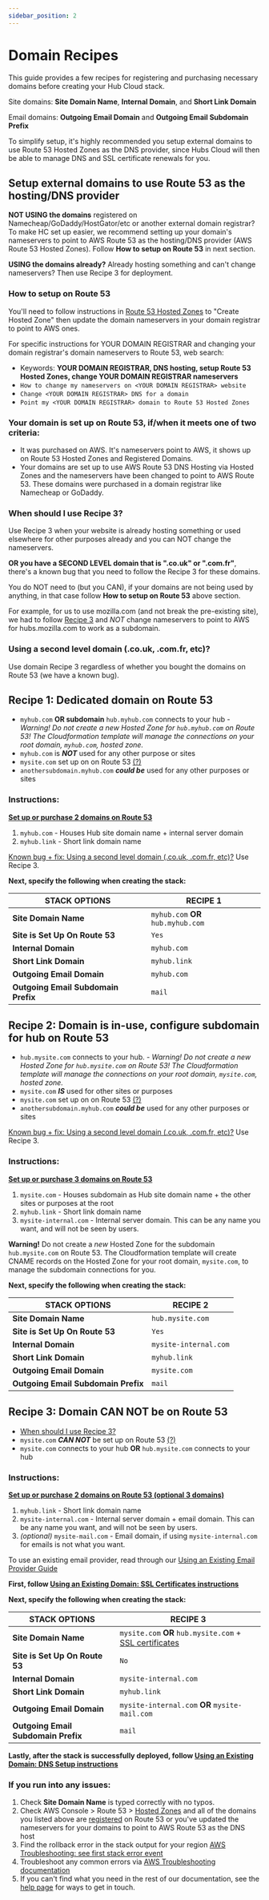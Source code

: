 ```yaml
---
sidebar_position: 2
---
```


# Domain Recipes

This guide provides a few recipes for registering and purchasing necessary domains before creating your Hub Cloud stack.

Site domains: **Site Domain Name**, **Internal Domain**, and **Short Link Domain**

Email domains: **Outgoing Email Domain** and **Outgoing Email Subdomain Prefix**

To simplify setup, it's highly recommended you setup external domains to use Route 53 Hosted Zones as the DNS provider, since Hubs Cloud will then be able to manage DNS and SSL certificate renewals for you.

## Setup external domains to use Route 53 as the hosting/DNS provider

**NOT USING the domains** registered on Namecheap/GoDaddy/HostGator/etc or another external domain registrar? To make HC set up easier, we recommend setting up your domain's nameservers to point to AWS Route 53 as the hosting/DNS provider (AWS Route 53 Hosted Zones). Follow **How to setup on Route 53** in next section.

**USING the domains already?** Already hosting something and can't change nameservers? Then use Recipe 3 for deployment.

### How to setup on Route 53

You'll need to follow instructions in [Route 53 Hosted Zones](https://console.aws.amazon.com/route53/home#hosted-zones:) to "Create Hosted Zone" then update the domain nameservers in your domain registrar to point to AWS ones.

For specific instructions for YOUR DOMAIN REGISTRAR and changing your domain registrar's domain nameservers to Route 53, web search:

- Keywords: **YOUR DOMAIN REGISTRAR, DNS hosting, setup Route 53 Hosted Zones, change YOUR DOMAIN REGISTRAR nameservers**
- `How to change my nameservers on <YOUR DOMAIN REGISTRAR> website`
- `Change <YOUR DOMAIN REGISTRAR> DNS for a domain`
- `Point my <YOUR DOMAIN REGISTRAR> domain to Route 53 Hosted Zones`

### Your domain is set up on Route 53, if/when it meets one of two criteria:

- It was purchased on AWS. It's nameservers point to AWS, it shows up on Route 53 Hosted Zones and Registered Domains.
- Your domains are set up to use AWS Route 53 DNS Hosting via Hosted Zones and the nameservers have been changed to point to AWS Route 53. These domains were purchased in a domain registrar like Namecheap or GoDaddy.

### When should I use Recipe 3?

Use Recipe 3 when your website is already hosting something or used elsewhere for other purposes already and you can NOT change the nameservers.

**OR you have a SECOND LEVEL domain that is ".co.uk" or ".com.fr"**, there's a known bug that you need to follow the Recipe 3 for these domains.

You do NOT need to (but you CAN), if your domains are not being used by anything, in that case follow **How to setup on Route 53** above section.

For example, for us to use mozilla.com (and not break the pre-existing site), we had to follow [Recipe 3](./domain-recipes.md#recipe-3-domain-can-not-be-on-route-53) and _NOT_ change nameservers to point to AWS for hubs.mozilla.com to work as a subdomain.

### Using a second level domain (.co.uk, .com.fr, etc)?

Use domain Recipe 3 regardless of whether you bought the domains on Route 53 (we have a known bug).

## Recipe 1: Dedicated domain on Route 53

- `myhub.com` **OR subdomain** `hub.myhub.com` connects to your hub - _Warning! Do not create a new Hosted Zone for `hub.myhub.com` on Route 53! The Cloudformation template will manage the connections on your root domain, `myhub.com`, hosted zone._
- `myhub.com` is **_NOT_** used for any other purpose or sites
- `mysite.com` set up on on Route 53 [(?)](./domain-recipes.md#setup-external-domains-to-use-route-53-as-the-hostingdns-provider)
- `anothersubdomain.myhub.com` **_could be_** used for any other purposes or sites

### Instructions:

**[Set up or purchase 2 domains on Route 53](./domain-recipes.md#setup-external-domains-to-use-route-53-as-the-hostingdns-provider)**

1. `myhub.com` - Houses Hub site domain name + internal server domain
2. `myhub.link` - Short link domain name

[Known bug + fix: Using a second level domain (.co.uk, .com.fr, etc)?](./domain-recipes.md#using-a-second-level-domain-couk-comfr-etc) Use Recipe 3.

**Next, specify the following when creating the stack:**

| STACK OPTIONS                       | RECIPE 1                           |
| ----------------------------------- | ---------------------------------- |
| **Site Domain Name**                | `myhub.com` **OR** `hub.myhub.com` |
| **Site is Set Up On Route 53**      | `Yes`                              |
| **Internal Domain**                 | `myhub.com`                        |
| **Short Link Domain**               | `myhub.link`                       |
| **Outgoing Email Domain**           | `myhub.com`                        |
| **Outgoing Email Subdomain Prefix** | `mail`                             |

## Recipe 2: Domain is in-use, configure subdomain for hub on Route 53

- `hub.mysite.com` connects to your hub. - _Warning! Do not create a new Hosted Zone for `hub.mysite.com` on Route 53! The Cloudformation template will manage the connections on your root domain, `mysite.com`, hosted zone._
- `mysite.com` **_IS_** used for other sites or purposes
- `mysite.com` set up on on Route 53 [(?)](./domain-recipes.md#setup-external-domains-to-use-route-53-as-the-hostingdns-provider)
- `anothersubdomain.myhub.com` **_could be_** used for any other purposes or sites

[Known bug + fix: Using a second level domain (.co.uk, .com.fr, etc)?](./domain-recipes.md#using-a-second-level-domain-couk-comfr-etc) Use Recipe 3.

### Instructions:

**[Set up or purchase 3 domains on Route 53](./domain-recipes.md#setup-external-domains-to-use-route-53-as-the-hostingdns-provider)**

1. `mysite.com` - Houses subdomain as Hub site domain name + the other sites or purposes at the root
2. `myhub.link` - Short link domain name
3. `mysite-internal.com` - Internal server domain. This can be any name you want, and will not be seen by users.

**Warning!** Do not create a _new_ Hosted Zone for the subdomain `hub.mysite.com` on Route 53. The Cloudformation template will create CNAME records on the Hosted Zone for your root domain, `mysite.com`, to manage the subdomain connections for you.

**Next, specify the following when creating the stack:**

| STACK OPTIONS                       | RECIPE 2              |
| ----------------------------------- | --------------------- |
| **Site Domain Name**                | `hub.mysite.com`      |
| **Site is Set Up On Route 53**      | `Yes`                 |
| **Internal Domain**                 | `mysite-internal.com` |
| **Short Link Domain**               | `myhub.link`          |
| **Outgoing Email Domain**           | `mysite.com`          |
| **Outgoing Email Subdomain Prefix** | `mail`                |

## Recipe 3: Domain CAN NOT be on Route 53

- [When should I use Recipe 3?](./domain-recipes.md#when-should-i-use-recipe-3)
- `mysite.com` **_CAN NOT_** be set up on Route 53 [(?)](./domain-recipes.md#setup-external-domains-to-use-route-53-as-the-hostingdns-provider)
- `mysite.com` connects to your hub **OR** `hub.mysite.com` connects to your hub

### Instructions:

**[Set up or purchase 2 domains on Route 53 (optional 3 domains)](./domain-recipes.md#setup-external-domains-to-use-route-53-as-the-hostingdns-provider)**

1. `myhub.link` - Short link domain name
2. `mysite-internal.com` - Internal server domain + email domain. This can be any name you want, and will not be seen by users.
3. _(optional)_ `mysite-mail.com` - Email domain, if using `mysite-internal.com` for emails is not what you want.

To use an existing email provider, read through our [Using an Existing Email Provider Guide](./existing-email.md)

**First, follow [Using an Existing Domain: SSL Certificates instructions](./existing-domain.md)**

**Next, specify the following when creating the stack:**

| STACK OPTIONS                       | RECIPE 3                                                                        |
| ----------------------------------- | ------------------------------------------------------------------------------- |
| **Site Domain Name**                | `mysite.com` **OR** `hub.mysite.com` + [SSL certificates](./existing-domain.md) |
| **Site is Set Up On Route 53**      | `No`                                                                            |
| **Internal Domain**                 | `mysite-internal.com`                                                           |
| **Short Link Domain**               | `myhub.link`                                                                    |
| **Outgoing Email Domain**           | `mysite-internal.com` **OR** `mysite-mail.com`                                  |
| **Outgoing Email Subdomain Prefix** | `mail`                                                                          |

**Lastly, after the stack is successfully deployed, follow [Using an Existing Domain: DNS Setup instructions](./existing-domain.md)**

### If you run into any issues:

1. Check **Site Domain Name** is typed correctly with no typos.
2. Check AWS Console > Route 53 > [Hosted Zones](https://console.aws.amazon.com/route53/home#hosted-zones:) and all of the domains you listed above are [registered](https://console.aws.amazon.com/route53/home#DomainListing:) on Route 53 or you've updated the nameservers for your domains to point to AWS Route 53 as the DNS host
3. Find the rollback error in the stack output for your region [AWS Troubleshooting: see first stack error event](./aws-troubleshooting.md#my-aws-stack-says-rollback-complete-after-deploying-what-went-wrong)
4. Troubleshoot any common errors via [AWS Troubleshooting documentation](./aws-troubleshooting.md)
5. If you can't find what you need in the rest of our documentation, see the [help page](/introduction/getting-help.md) for ways to get in touch.
